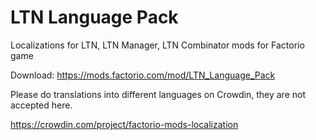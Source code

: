 # LTN Language Pack
  Localizations for LTN, LTN Manager, LTN Combinator mods for Factorio game

Download: https://mods.factorio.com/mod/LTN_Language_Pack

Please do translations into different languages on Crowdin, they are not accepted here.

https://crowdin.com/project/factorio-mods-localization
